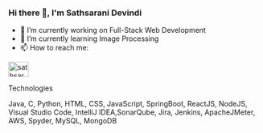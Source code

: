 ### Hi there 👋, I'm Sathsarani Devindi

<!--
**SathsaraniDevindi/SathsaraniDevindi** is a ✨ _special_ ✨ repository because its `README.md` (this file) appears on your GitHub profile.
-->

- 🔭 I’m currently working on Full-Stack Web Development
- 🌱 I’m currently learning Image Processing
- 📫 How to reach me: 
<p align="left" dir="auto">
<a href="https://linkedin.com/in/sathsarani-perera/" rel="nofollow"><img align="center" src=""https://img.icons8.com/fluency/48/000000/linkedin.png" alt="sathsarani-perera" height="30" width="40" style="max-width: 100%;"></a>
</p>

Technologies

Java, C, Python, HTML, CSS, JavaScript, SpringBoot, ReactJS, NodeJS, Visual Studio Code, IntelliJ IDEA,SonarQube, Jira, Jenkins, ApacheJMeter, AWS, Spyder, MySQL, MongoDB


